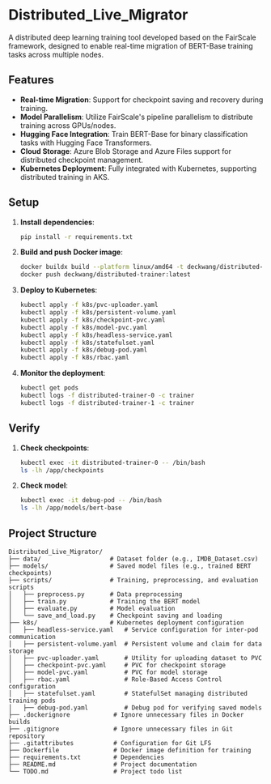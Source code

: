 # Distributed_Live_Migrator
A distributed deep learning training tool developed based on the FairScale framework, designed to enable real-time migration of BERT-Base training tasks across multiple nodes.

## Features
- **Real-time Migration**: Support for checkpoint saving and recovery during training.
- **Model Parallelism**: Utilize FairScale's pipeline parallelism to distribute training across GPUs/nodes.
- **Hugging Face Integration**: Train BERT-Base for binary classification tasks with Hugging Face Transformers.
- **Cloud Storage**: Azure Blob Storage and Azure Files support for distributed checkpoint management.
- **Kubernetes Deployment**: Fully integrated with Kubernetes, supporting distributed training in AKS.

## Setup
1. **Install dependencies**:
   ```bash
   pip install -r requirements.txt

2. **Build and push Docker image**:
   ```bash
   docker buildx build --platform linux/amd64 -t deckwang/distributed-trainer:latest .
   docker push deckwang/distributed-trainer:latest

3. **Deploy to Kubernetes**:
   ```bash
   kubectl apply -f k8s/pvc-uploader.yaml
   kubectl apply -f k8s/persistent-volume.yaml
   kubectl apply -f k8s/checkpoint-pvc.yaml
   kubectl apply -f k8s/model-pvc.yaml
   kubectl apply -f k8s/headless-service.yaml
   kubectl apply -f k8s/statefulset.yaml
   kubectl apply -f k8s/debug-pod.yaml
   kubectl apply -f k8s/rbac.yaml

4. **Monitor the deployment**:
   ```bash
   kubectl get pods
   kubectl logs -f distributed-trainer-0 -c trainer
   kubectl logs -f distributed-trainer-1 -c trainer

## Verify
1. **Check checkpoints**:
   ```bash
   kubectl exec -it distributed-trainer-0 -- /bin/bash
   ls -lh /app/checkpoints

2. **Check model**:
   ```bash
   kubectl exec -it debug-pod -- /bin/bash
   ls -lh /app/models/bert-base

## Project Structure

```plaintext
Distributed_Live_Migrator/
├── data/                   # Dataset folder (e.g., IMDB_Dataset.csv)
├── models/                 # Saved model files (e.g., trained BERT checkpoints)
├── scripts/                # Training, preprocessing, and evaluation scripts
│   ├── preprocess.py       # Data preprocessing
│   ├── train.py            # Training the BERT model
│   ├── evaluate.py         # Model evaluation
│   └── save_and_load.py    # Checkpoint saving and loading
├── k8s/                    # Kubernetes deployment configuration
│   ├── headless-service.yaml   # Service configuration for inter-pod communication
│   ├── persistent-volume.yaml  # Persistent volume and claim for data storage
│   ├── pvc-uploader.yaml       # Utility for uploading dataset to PVC
│   ├── checkpoint-pvc.yaml     # PVC for checkpoint storage
│   ├── model-pvc.yaml          # PVC for model storage
│   ├── rbac.yaml               # Role-Based Access Control configuration
│   ├── statefulset.yaml        # StatefulSet managing distributed training pods
│   ├── debug-pod.yaml          # Debug pod for verifying saved models
├── .dockerignore            # Ignore unnecessary files in Docker builds
├── .gitignore               # Ignore unnecessary files in Git repository
├── .gitattributes           # Configuration for Git LFS
├── Dockerfile               # Docker image definition for training
├── requirements.txt         # Dependencies
├── README.md                # Project documentation
└── TODO.md                  # Project todo list
```
